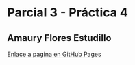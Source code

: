 # Parcial 3 - Práctica 4

## Amaury Flores Estudillo

[Enlace a pagina en GitHub Pages](https://amauryxd.github.io/NewPortafolio/)